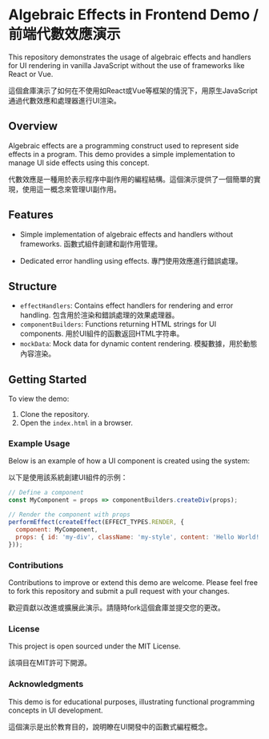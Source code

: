 # Algebraic Effects in Frontend Demo / 前端代數效應演示

This repository demonstrates the usage of algebraic effects and handlers for UI rendering in vanilla JavaScript without the use of frameworks like React or Vue.

這個倉庫演示了如何在不使用如React或Vue等框架的情況下，用原生JavaScript通過代數效應和處理器進行UI渲染。

## Overview

Algebraic effects are a programming construct used to represent side effects in a program. This demo provides a simple implementation to manage UI side effects using this concept.

代數效應是一種用於表示程序中副作用的編程結構。這個演示提供了一個簡單的實現，使用這一概念來管理UI副作用。

## Features

- Simple implementation of algebraic effects and handlers without frameworks. 函數式組件創建和副作用管理。

- Dedicated error handling using effects. 專門使用效應進行錯誤處理。


## Structure

- `effectHandlers`: Contains effect handlers for rendering and error handling. 包含用於渲染和錯誤處理的效果處理器。
- `componentBuilders`: Functions returning HTML strings for UI components. 用於UI組件的函數返回HTML字符串。
- `mockData`: Mock data for dynamic content rendering. 模擬數據，用於動態內容渲染。

## Getting Started

To view the demo:
1. Clone the repository.
2. Open the `index.html` in a browser.

### Example Usage

Below is an example of how a UI component is created using the system:

以下是使用該系統創建UI組件的示例：

```javascript
// Define a component
const MyComponent = props => componentBuilders.createDiv(props);

// Render the component with props
performEffect(createEffect(EFFECT_TYPES.RENDER, { 
  component: MyComponent,
  props: { id: 'my-div', className: 'my-style', content: 'Hello World!' }
}));
```

### Contributions

Contributions to improve or extend this demo are welcome. Please feel free to fork this repository and submit a pull request with your changes.

歡迎貢獻以改進或擴展此演示。請隨時fork這個倉庫並提交您的更改。

### License 

This project is open sourced under the MIT License.

該項目在MIT許可下開源。

### Acknowledgments 
This demo is for educational purposes, illustrating functional programming concepts in UI development.

這個演示是出於教育目的，說明瞭在UI開發中的函數式編程概念。



